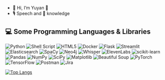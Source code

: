 - 👋 Hi, I’m Yuyan 👀 
- 🎙️ Speech and 🧠 knowledge

<!---
yuyanQ/yuyanQ is a ✨ special ✨ repository because its `README.md` (this file) appears on your GitHub profile.
You can click the Preview link to take a look at your changes.
--->

## 💻 Some Programming Languages & Libraries

<p>
  <img alt="Python" src="https://img.shields.io/badge/Python-3776AB?style=flat-square&logo=python&logoColor=white" />
  <img alt="Shell Script" src="https://img.shields.io/badge/Shell_Script-121011?style=flat-square&logo=gnu-bash&logoColor=white" />
  <img alt="HTML5" src="https://img.shields.io/badge/HTML5-E34F26?style=flat-square&logo=html5&logoColor=white" />
  <img alt="Docker" src="https://img.shields.io/badge/Docker-2496ED?style=flat-square&logo=docker&logoColor=white" />
  <img alt="Flask" src="https://img.shields.io/badge/Flask-000000?style=flat-square&logo=flask&logoColor=white" />
  <img alt="Streamlit" src="https://img.shields.io/badge/Streamlit-FF4B4B?style=flat-square&logo=streamlit&logoColor=white" />
  <img alt="Elasticsearch" src="https://img.shields.io/badge/Elasticsearch-005571?style=flat-square&logo=elasticsearch&logoColor=white" />
  <img alt="SpaCy" src="https://img.shields.io/badge/SpaCy-09A3D5?style=flat-square&logo=spacy&logoColor=white" />
  <img alt="Neo4j" src="https://img.shields.io/badge/Neo4j-008CC1?style=flat-square&logo=neo4j&logoColor=white" />
  <img alt="Whisper" src="https://img.shields.io/badge/Whisper-009688?style=flat-square&logoColor=white" />
  <img alt="ElevenLabs" src="https://img.shields.io/badge/ElevenLabs-000000?style=flat-square&logo=elevenlabs&logoColor=white" />
  <img alt="scikit-learn" src="https://img.shields.io/badge/scikit--learn-%23F7931E.svg?style=flat-square&logo=scikit-learn&logoColor=white" />
  <img alt="Pandas" src="https://img.shields.io/badge/Pandas-150458?style=flat-square&logo=pandas&logoColor=white" />
  <img alt="NumPy" src="https://img.shields.io/badge/NumPy-013243?style=flat-square&logo=numpy&logoColor=white" />
  <img alt="SciPy" src="https://img.shields.io/badge/SciPy-8CAAE6?style=flat-square&logo=scipy&logoColor=white" />
  <img alt="Matplotlib" src="https://img.shields.io/badge/Matplotlib-11557C?style=flat-square&logo=Matplotlib&logoColor=white" />
  <img alt="Beautiful Soup" src="https://img.shields.io/badge/Beautiful_Soup-3776AB?style=flat-square&logo=beautifulsoup&logoColor=white" />
  <img alt="PyTorch" src="https://img.shields.io/badge/PyTorch-%23EE4C2C.svg?style=flat-square&logo=PyTorch&logoColor=white" />
  <img alt="TensorFlow" src="https://img.shields.io/badge/TensorFlow-%23FF6F00.svg?style=flat-square&logo=TensorFlow&logoColor=white" />
  <img alt="Postman" src="https://img.shields.io/badge/Postman-FF6C37?style=flat-square&logo=postman&logoColor=white" />
  <img alt="Jira" src="https://img.shields.io/badge/jira-%230A0FFF.svg?style=flat-square&logo=jira&logoColor=white" />
</p>

[![Top Langs](https://github-readme-stats.vercel.app/api/top-langs/?username=yuyanQ)](https://github.com/anuraghazra/github-readme-stats)


